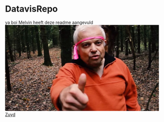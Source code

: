 # DatavisRepo
ya boi Melvin heeft deze readme aangevuld
![een dummy foto](img/jo-bonten-in-bos.jpg)
[Zuyd](https://www.zuyd.nl/)
